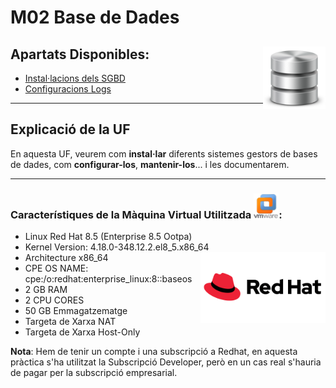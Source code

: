 # M02 Base de Dades

## Apartats Disponibles: <img align="right" width="100" height="100" src="Ac1-Instal·lacions-SGBD/imatges/bbdd_logo.png" alt="bbdd_logo"/>
- [Instal·lacions dels SGBD](Ac1-Instal·lacions-SGBD/)
- [Configuracions Logs](Ac2-Configuracions-Logs/)

<hr>

## Explicació de la UF
En aquesta UF, veurem com **instal·lar** diferents sistemes gestors de bases de dades, com **configurar-los**, **mantenir-los**... i les documentarem.

<hr>

### Característiques de la Màquina Virtual Utilitzada <img width=40 height=40 src="Ac1-Instal·lacions-SGBD/imatges/vmware_logo.png" alt="vmware_logo"/>:
 - Linux Red Hat 8.5 (Enterprise 8.5 Ootpa)
 - Kernel Version: 4.18.0-348.12.2.el8_5.x86_64 <img align="right" width = "200" src="Ac1-Instal·lacions-SGBD/imatges/redhat_logo.png" alt="redhat_logo"/>
 - Architecture x86_64
 - CPE OS NAME: cpe:/o:redhat:enterprise_linux:8::baseos
 - 2 GB RAM
 - 2 CPU CORES
 - 50 GB Emmagatzematge
 - Targeta de Xarxa NAT
 - Targeta de Xarxa Host-Only


**Nota**: Hem de tenir un compte i una subscripció a Redhat, en aquesta pràctica s'ha utilitzat la Subscripció Developer, però en un cas real s'hauria de pagar per la subscripció empresarial.
